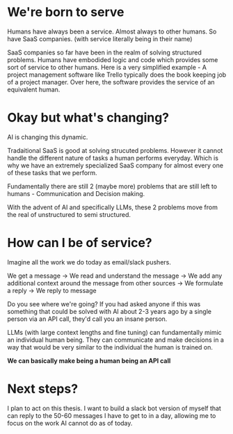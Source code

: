 # We're born to serve
Humans have always been a service. Almost always to other humans. So have SaaS companies. (with service literally being in their name)

SaaS companies so far have been in the realm of solving structured problems. Humans have embodided logic and code which provides some sort of service to other humans. Here is a very simplified example - A project management software like Trello typically does the book keeping job of a project manager. Over here, the software provides the service of an equivalent human.


# Okay but what's changing?

AI is changing this dynamic.

Tradaitional SaaS is good at solving strucuted problems. However it cannot handle the different nature of tasks a human performs everyday. Which is why we have an extremely specialized SaaS company for almost every one of these tasks that we perform.

Fundamentally there are still 2 (maybe more) problems that are still left to humans - Communication and Decision making.

With the advent of AI and specifically LLMs, these 2 problems move from the real of unstructured to semi structured. 

# How can I be of service?

Imagine all the work we do today as email/slack pushers. 

We get a message -> We read and understand the message -> We add any additional context around the message from other sources -> We formulate a reply -> We reply to message

Do you see where we're going? If you had asked anyone if this was something that could be solved with AI about 2-3 years ago by a single person via an API call, they'd call you an insane person.

LLMs (with large context lengths and fine tuning) can fundamentally mimic an individual human being. They can communicate and make decisions in a way that would be very similar to the individual the human is trained on.

**We can basically make being a human being an API call**

# Next steps?

I plan to act on this thesis. I want to build a slack bot version of myself that can reply to the 50-60 messages I have to get to in a day, allowing me to focus on the work AI cannot do as of today. 
